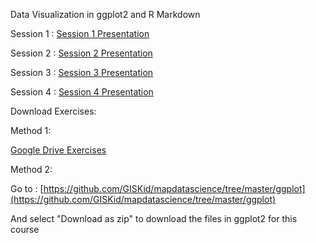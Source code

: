 Data Visualization in ggplot2 and R Markdown

Session 1 : [Session 1 Presentation](http://www.mapdatascience.com/ggplot/Session1_pres.html)

Session 2 : [Session 2 Presentation](http://www.mapdatascience.com/ggplot/Session2_pres.html)

Session 3 : [Session 3 Presentation](http://www.mapdatascience.com/ggplot/Session3_pres.html)

Session 4 : [Session 4 Presentation](http://www.mapdatascience.com/ggplot/Session4_pres.html)

Download Exercises:

Method 1:

[Google Drive Exercises](https://drive.google.com/drive/folders/15PGNjfBkrCCogzpelzcwn55z84GKVR87?usp=sharing)

Method 2: 

Go to : [https://github.com/GISKid/mapdatascience/tree/master/ggplot](https://github.com/GISKid/mapdatascience/tree/master/ggplot)

And select "Download as zip" to download the files in ggplot2 for this course
